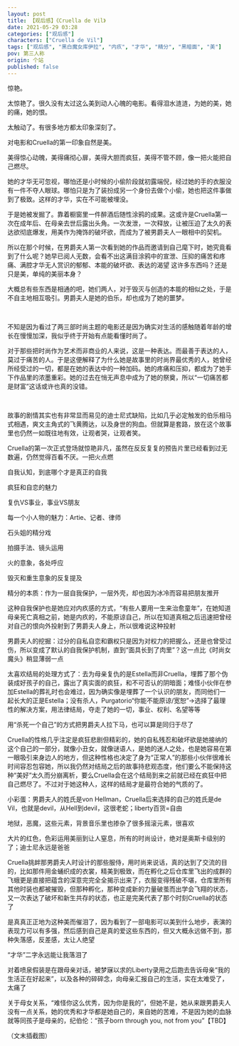 ```yaml
---
layout: post
title: 【观后感】《Cruella de Vil》
date: 2021-05-29 03:28
categories: ["观后感"]
characters: ["Cruella de Vil"]
tags: ["观后感", "黑白魔女库伊拉", "内疚", "才华", "精分", "黑暗面", "美"]
pov: 第三人称
origin: 个站
published: false
---
```


惊艳。

太惊艳了。很久没有太过这么美到动人心魄的电影。看得泪水涟涟，为她的美，她的痛，她的恨。

太触动了。有很多地方都太印象深刻了。

对电影和Cruella的第一印象自然是美。

美得惊心动魄，美得痛彻心扉，美得大胆而疯狂，美得不管不顾，像一把火能把自己燃尽。

她的才华无可忽视，哪怕还是小时候的小偷阶段就初露端倪，经过她的手的衣服没有一件不夺人眼球。哪怕只是为了装扮成另一个身份去做个小偷，她也把这件事做到了极致。这样的才华，实在不可能被埋没。

于是她被发掘了。靠着橱窗里一件醉酒后随性涂鸦的成果。这或许是Cruella第一次在成年后、在母亲去世后露出头角。一次发泄，一次释放，让被压迫了太久的表达欲彻底爆发，用美作为掩饰的破坏欲，而成为了被男爵夫人一眼相中的契机。

所以在那个时候，在男爵夫人第一次看到她的作品而邀请到自己麾下时，她究竟看到了什么呢？她早已阅人无数，会看不出这满目涂鸦中的宣泄、压抑的痛苦和疼痛、满腔才华无人赏识的郁郁、本能的破坏欲、表达的渴望 这许多东西吗？还是只是美，单纯的美丽本身？

大概总有些东西是相通的吧，她们两人，对于毁灭与创造的本能的相似之处，于是不自主地相互吸引。男爵夫人是她的伯乐，却也成为了她的噩梦。

<br>

不知是因为看过了两三部时尚主题的电影还是因为确实对生活的感触随着年龄的增长在慢慢加深，我似乎终于开始有点能看懂时尚了。

对于那些把时尚作为艺术而非商业的人来说，这是一种表达。而最善于表达的人，莫过于痛苦的人。于是这便解释了为什么她是故事里的时尚界最优秀的人，她曾经所经受过的一切，都是在她的表达中的一种加码。她的疼痛和压抑，都成为了她手下作品里的浓墨重彩。她的过去在悄无声息中成为了她的祭奠，所以“一切痛苦都是财富”这话或许也真的没错。

<br>

故事的剧情其实也有非常显而易见的迪士尼式缺陷，比如几乎必定触发的伯乐相马式相遇，爽文主角式的飞黄腾达，以及身世的狗血。但就算是套路，放在这个故事里也仍然一如既往地有效，让观者哭，让观者笑。

Cruella的第一次正式登场就惊艳非凡，虽然在反反复复的预告片里已经看到过无数遍，仍然觉得百看不厌。一把火点燃

































自我认知，到底哪个才是真正的自我

疯狂和自恋的魅力

复仇VS事业，事业VS朋友

每一个小人物的魅力：Artie、记者、律师

石头姐的精分戏

拍摄手法、镜头运用

火的意象，各处呼应

毁灭和重生意象的反复提及 

精分的本质：作为一层自我保护，一层外壳，却也因为冰冷而容易把朋友推开

这种自我保护也是她应对内疚感的方式，“有些人要用一生来治愈童年”，在她知道母亲死亡真相之前，她是内疚的，不能原谅自己，所以在知道真相之后迅速把曾经对自己的恨向外投射到了男爵夫人身上，所以很难说这种投射

男爵夫人的挖掘：过分的自私自恋和霸权只是因为对权力的把握么，还是也曾受过伤，所以变成了默认的自我保护机制，直到“面具长到了肉里”？这一点比《时尚女魔头》稍显薄弱一点

太喜欢结局的处理方式了：去为母亲复仇的是Estella而非Cruella，埋葬了那个伪装成好孩子的自己，露出了真实面的疯狂，和不可否认的阴暗面；难怪小伙伴在参加Estella的葬礼时也会难过，因为确实像是埋葬了一个认识的朋友，而同他们一起长大的正是Estella；没有杀人，Purgatorio“你能不能原谅/宽恕”→选择了最理性的解决方案，用法律结局，夺走了她的一切，事业、权利、名望等等

用“杀死一个自己”的方式把男爵夫人拉下马，也可以算是同归于尽了

Cruella的性格几乎注定是疯狂悲剧但精彩的，她的自私残忍和破坏欲是她接纳的这个自己的一部分，就像小丑女，就像谜语人，是她的迷人之处，也是她容易在第一眼吸引来身边人的地方，但这种性格也决定了身为“正常人”的那些小伙伴很难长时间容忍包容她，所以我仍然对结局之后的故事持悲观态度，他们要么不能保持这种“美好”太久而分崩离析，要么Cruella会在这个结局到来之前就已经在疯狂中把自己燃尽了。不过对于她这种人，这样的结局才是最符合她的气质的了。

小彩蛋：男爵夫人的姓氏是von Hellman，Cruella后来选择的自己的姓氏是de Vil，也就是devil，从Hell到devil，这很老蛇；liberty百货=自由

地狱，恶魔，这些元素，背景音乐里也掺杂了很多摇滚元素，很喜欢

大片的红色，色彩运用美丽到让人窒息，所有的时尚设计，绝对是奥斯卡级别的了；迪士尼永远是爸爸

Cruella挑衅那男爵夫人时设计的那些服侍，用时尚来说话，真的达到了交流的目的，比如那件用金蛹织成的衣裳，精美到极致，而在孵化之后仓库里飞出的成群的飞蛾更是直接把蕴含的深意完完全全揭示出来了，衣服变得残破不堪，仓库里所有其他时装也都被摧毁，但那种孵化，那种变成新的力量破茧而出学会飞翔的状态，又一次表达了破坏和新生共存的状态，也正是完美代表了那个时刻Cruella的状态了

是真真正正地为这种美而催泪了，因为看到了一部电影可以美到什么地步，表演的表现力可以有多强，然后感到自己是真的爱这些东西的，但又大概永远做不到，那种失落感，反差感，太让人绝望

“才华”二字永远能让我落泪了

对着喷泉假装是在跟母亲对话，被梦寐以求的Liberty录用之后跑去告诉母亲“我的生活正在好起来”，以及各种的碎碎念，向母亲汇报自己的生活，实在太难受了，太痛了

关于母女关系，“难怪你这么优秀，因为你是我的”，但她不是，她从来跟男爵夫人没有一点关系，她的优秀和才华都是她自己的，来自她的苦难，不是因为她的血脉就等同孩子是母亲的，纪伯伦：“孩子born through you, not from you”【TBD】

（文末插截图）